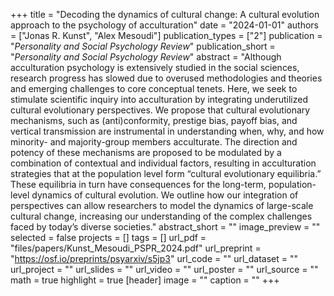 +++
title = "Decoding the dynamics of cultural change: A cultural evolution approach to the psychology of acculturation"
date = "2024-01-01"
authors = ["Jonas R. Kunst", "Alex Mesoudi"]
publication_types = ["2"]
publication = "_Personality and Social Psychology Review_"
publication_short = "_Personality and Social Psychology Review_"
abstract = "Although acculturation psychology is extensively studied in the social sciences, research progress has slowed due to overused methodologies and theories and emerging challenges to core conceptual tenets. Here, we seek to stimulate scientific inquiry into acculturation by integrating underutilized cultural evolutionary perspectives. We propose that cultural evolutionary mechanisms, such as (anti)conformity, prestige bias, payoff bias, and vertical transmission are instrumental in understanding when, why, and how minority- and majority-group members acculturate. The direction and potency of these mechanisms are proposed to be modulated by a combination of contextual and individual factors, resulting in acculturation strategies that at the population level form “cultural evolutionary equilibria.” These equilibria in turn have consequences for the long-term, population-level dynamics of cultural evolution. We outline how our integration of perspectives can allow researchers to model the dynamics of large-scale cultural change, increasing our understanding of the complex challenges faced by today’s diverse societies."
abstract_short = ""
image_preview = ""
selected = false
projects = []
tags = []
url_pdf = "files/papers/Kunst_Mesoudi_PSPR_2024.pdf"
url_preprint = "https://osf.io/preprints/psyarxiv/s5jp3"
url_code = ""
url_dataset = ""
url_project = ""
url_slides = ""
url_video = ""
url_poster = ""
url_source = ""
math = true
highlight = true
[header]
image = ""
caption = ""
+++
